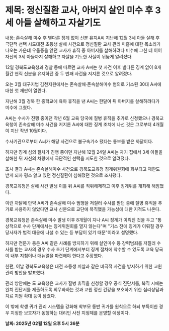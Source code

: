 # **제목: 정신질환 교사, 아버지 살인 미수 후 3세 아들 살해하고 자살기도**

  내용: 존속살해 미수 후 별다른 징계 없이 신분 유지A씨 지난해 12월 3세 아들 살해 후 극단적 선택 시도대전 초등생 살해 사건으로 정신질환 교사 관리 미흡에 대한 목소리가 나오는 가운데 우울증을 앓던 교사가 휴직 중 아버지를 살해하려다 미수에 그친 데 이어 자신의 3세 아들까지 살해하고 자살을 기도한 사실이 뒤늦게 알려졌다.

12일 경북도교육청과 경찰 등에 따르면 교사 A씨는 첫 사건 이후 별다른 징계 없이 8개월간 현직 신분을 유지하던 중 두 번째 사건을 저지른 것으로 알려졌다.

오는 3월 대구지법 김천지원에서는 존속살해·존속살해미수 혐의로 기소된 30대 A씨에 대한 첫 재판이 열린다.

지난해 3월 경북 한 중학교에 육아 휴직을 낸 A씨는 한달여 뒤 아버지를 살해하려다가 미수에 그쳤다.

A씨는 수사가 진행 중이던 작년 6월 교육 당국에 질병 휴직을 추가로 신청했으나 경북교육청이 존속살해 미수 사건을 저지른 A씨에 대한 징계 조치에 나선 것은 그로부터 4개월이 지난 작년 10월이다.

수사기관으로부터 A씨가 해당 사건으로 불구속기소 됐다는 통보를 받은 까닭이다.

하지만 징계 심의 절차가 진행 중이던 지난해 12월 24일 A씨는 자기 집에서 3세 아들을 살해한 뒤 자신의 차량에서 극단적인 선택을 시도한 것으로 알려졌다.

조사 결과 A씨는 존속살해미수 사건으로 경북도교육청 징계위원회에 회부되고 재판도 받게 되자 평소 앓고 있던 정신질환이 심해졌던 것으로 조사됐다.

경북교육청은 살해 사건 발생 이틀 뒤 A씨를 직위해제하고 이후 징계위를 개최해 해임했다.

이런 까닭에 만약 A씨가 존속살해 미수 범행을 저질러 수사를 받던 중에 질병 휴직을 추가로 사용하지 않았다면 교사 신분으로 교단에 복직했을 가능성에 대한 지적도 나온다.

경북교육청은 존속살해 미수 발생 이후 8개월이 지나 A씨 징계가 이뤄진 것을 두고 "통상적으로 수사 단계에서는 징계위원회를 열지 않는다"며 "기소 전에 징계가 이뤄질 경우 당사자가 법적 대응에 나설 수 있는 등 부담이 있기 때문"이라고 설명했다.

하지만 전문가 등은 A씨 같은 사례를 방지하기 위해 살인미수 등 강력범죄를 저질러 수사를 받는 교사의 경우 수사 초기 단계에서부터 징계 절차에 착수할 수 있도록 교육 당국이 내부 지침이나 매뉴얼을 마련해야 한다고 주장했다.

한편, 이날 경북도교육청은 대전 초등생 피살과 같은 비극적 사건을 방지하기 위한 교원 관리 방안을 발표했다.

관리 방안에는 도 교육청은 교사가 질병 휴직을 신청할 경우 공식 진단서를, 복직 시에는 완치 진단서를 제출하도록 의무화하는 것과 교원 정신 건강을 보호하기 위한 심리상담과 치료 지원 확대 등이 담겼다.

이 밖에 학생 귀가 관리 시스템을 강화해 학부모 동반 귀가를 원칙으로 하되 부득이한 경우 지정한 보호자가 동행하는 대리인 사전 지정제를 운영할 예정이다.

  **날짜: 2025년 02월 12일 오후 5시 36분**